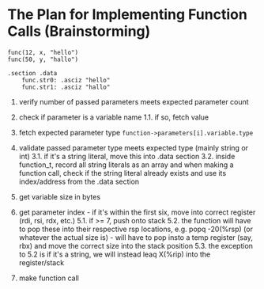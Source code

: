 # The Plan for Implementing Function Calls (Brainstorming)
```text
func(12, x, "hello")
func(50, y, "hallo")
```

```text
.section .data
	func.str0: .asciz "hello"
	func.str1: .asciz "hallo"
```

1. verify number of passed parameters meets expected parameter count

2. check if parameter is a variable name
	1.1. if so, fetch value

3. fetch expected parameter type
`function->parameters[i].variable.type`

4. validate passed parameter type meets expected type (mainly string or int)
	3.1. if it's a string literal, move this into .data section
	3.2. inside function_t, record all string literals as an array and when making a function call, check if the string literal already exists and use its index/address from the .data section

5. get variable size in bytes

6. get parameter index - if it's within the first six, move into correct register (rdi, rsi, rdx, etc.)
	5.1. if >= 7, push onto stack
	5.2. the function will have to pop these into their respective rsp locations, e.g. popq -20(%rsp) (or whatever the actual size is) - will have to pop insto a temp register (say, rbx) and move the correct size into the stack position
	5.3. the exception to 5.2 is if it's a string, we will instead leaq X(%rip) into the register/stack

7. make function call
